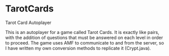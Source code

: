 # TarotCards
Tarot Card Autoplayer

This is an autoplayer for a game called Tarot Cards. It is exactly like pairs, with the addition of questions that must be answered on each level in order to proceed. The game uses AMF to communicate to and from the server, so I have written my own conversion methods to replicate it (Crypt.java).
